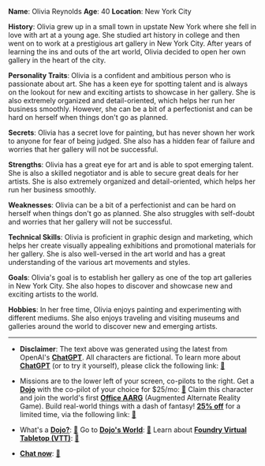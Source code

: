 **Name**: Olivia Reynolds
**Age**: 40
**Location**: New York City

**History**: Olivia grew up in a small town in upstate New York where she fell in love with art at a young age. She studied art history in college and then went on to work at a prestigious art gallery in New York City. After years of learning the ins and outs of the art world, Olivia decided to open her own gallery in the heart of the city.

**Personality Traits**: Olivia is a confident and ambitious person who is passionate about art. She has a keen eye for spotting talent and is always on the lookout for new and exciting artists to showcase in her gallery. She is also extremely organized and detail-oriented, which helps her run her business smoothly. However, she can be a bit of a perfectionist and can be hard on herself when things don't go as planned.

**Secrets**: Olivia has a secret love for painting, but has never shown her work to anyone for fear of being judged. She also has a hidden fear of failure and worries that her gallery will not be successful.

**Strengths**: Olivia has a great eye for art and is able to spot emerging talent. She is also a skilled negotiator and is able to secure great deals for her artists. She is also extremely organized and detail-oriented, which helps her run her business smoothly.

**Weaknesses**: Olivia can be a bit of a perfectionist and can be hard on herself when things don't go as planned. She also struggles with self-doubt and worries that her gallery will not be successful.

**Technical Skills**: Olivia is proficient in graphic design and marketing, which helps her create visually appealing exhibitions and promotional materials for her gallery. She is also well-versed in the art world and has a great understanding of the various art movements and styles.

**Goals**: Olivia's goal is to establish her gallery as one of the top art galleries in New York City. She also hopes to discover and showcase new and exciting artists to the world.

**Hobbies**: In her free time, Olivia enjoys painting and experimenting with different mediums. She also enjoys traveling and visiting museums and galleries around the world to discover new and emerging artists.
 

---
* **Disclaimer**: The text above was generated using the latest from OpenAI's [**ChatGPT**](https://openai.com/blog/chatgpt/).  All characters are fictional.  To learn more about [**ChatGPT**](https://openai.com/blog/chatgpt/) (or to try it yourself), please click the following link: [:closed_book:](https://openai.com/blog/chatgpt/)

* Missions are to the lower left of your screen, co-pilots to the right. Get a [**Dojo**](https://workmates.live/marketplace) with the co-pilot of your choice for $25/mo: [:green_book:](https://workmates.live/marketplace) Claim this character and join the world's first [**Office AARG**](https://dojos.world) (Augmented Alternate Reality Game). Build real-world things with a dash of fantasy! [**25% off**](https://blog.workmates.live/deal-on-a-dojo) for a limited time, via the following link: [:green_book:](https://blog.workmates.live/deal-on-a-dojo) 

* What's a [**Dojo?**](https://workdojos.com): [:blue_book:](https://workdojos.com)  Go to [**Dojo's World**](https://dojos.world): [:blue_book:](https://dojos.world)  Learn about [**Foundry Virtual Tabletop (VTT)**](https://foundryvtt.com): [:closed_book:](https://foundryvtt.com/)

* [**Chat now**](https://chat.workmates.live/channel/support): [:ledger:](https://chat.workmates.live/channel/support)